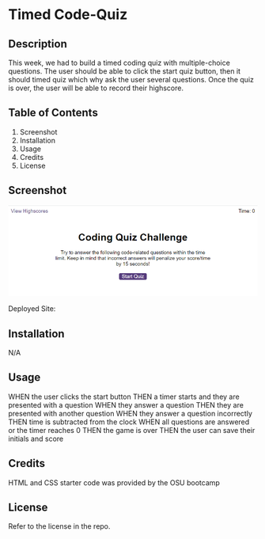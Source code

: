 # Timed Code-Quiz

## Description

This week, we had to build a timed coding quiz with multiple-choice questions. The user should be able to click the start quiz button, then it should timed quiz which why ask the user several questions. Once the quiz is over, the user will be able to record their highscore. 

## Table of Contents 

1. Screenshot
2. Installation
3. Usage
4. Credits
5. License

## Screenshot

![Screenshot-of-Portfolio](/assets/ScreenshotQuiz.PNG)

Deployed Site:


## Installation
N/A 

## Usage

WHEN the user clicks the start button
THEN a timer starts and they are presented with a question
WHEN they answer a question
THEN they are presented with another question
WHEN they answer a question incorrectly
THEN time is subtracted from the clock
WHEN all questions are answered or the timer reaches 0
THEN the game is over
THEN the user can save their initials and score

## Credits

HTML and CSS starter code was provided by the OSU bootcamp

## License

Refer to the license in the repo.